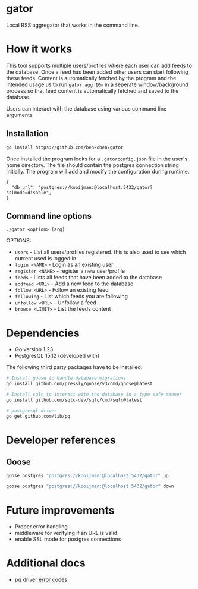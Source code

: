 # gator

Local RSS aggregator that works in the command line.

# How it works

This tool supports multiple users/profiles where each user can add feeds to the database. Once a feed has been added other users can start following these feeds.
Content is automatically fetched by the program and the intended usage us to run `gator agg 10m` in a seperate window/background process so that feed content is automatically fetched and saved to the database.

Users can interact with the database using various command line arguments

## Installation

```bash
go install https://github.com/benkoben/gator
```

Once installed the program looks for a `.gatorconfig.json` file in the user's home directory. The file should contain the postgres connection string initially. The program will add and modify the configuration during runtime.

```
{
  "db_url": "postgres://kooijman:@localhost:5432/gator?sslmode=disable",
}
```

## Command line options

`./gator <option> [arg]`

OPTIONS:

* `users` - List all users/profiles registered. this is also used to see which current used is logged in.
* `login <NAME>` - Login as an existing user
* `register <NAME>` - register a new user/profile
* `feeds` - Lists all feeds that have been added to the database
* `addfeed <URL>` - Add a new feed to the database
* `follow <URL>` - Follow an existing feed
* `following` - List which feeds you are following
* `unfollow <URL>` - Unfollow a feed
* `browse <LIMIT>` - List the feeds content

# Dependencies

* Go version 1.23
* PostgresQL 15.12 (developed with)

The following third party packages have to be installed:

```bash
# Install goose to handle database migrations
go install github.com/pressly/goose/v3/cmd/goose@latest

# Install sqlc to interact with the database in a type safe manner
go install github.com/sqlc-dev/sqlc/cmd/sqlc@latest

# postgresql driver
go get github.com/lib/pq
```

# Developer references

## Goose

```bash
goose postgres "postgres://kooijman:@localhost:5432/gator" up
```

```bash
goose postgres "postgres://kooijman:@localhost:5432/gator" down
```

# Future improvements

- Proper error handling
- middleware for verifying if an URL is valid
- enable SSL mode for postgres connections

# Additional docs

* [pq driver error codes](https://github.com/lib/pq/blob/master/error.go)
